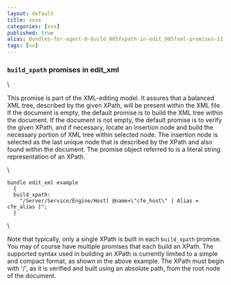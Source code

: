 ```yaml
---
layout: default
title: xxxx
categories: [xxx]
published: true
alias: Bundles-for-agent-0-build_005fxpath-in-edit_005fxml-promises-11.markdown.html
tags: [xx]
---
```


### `build_xpath` promises in edit\_xml

\

This promise is part of the XML-editing model. It assures that a
balanced XML tree, described by the given XPath, will be present within
the XML file. If the document is empty, the default promise is to build
the XML tree within the document. If the document is not empty, the
default promise is to verify the given XPath, and if necessary, locate
an insertion node and build the necessary portion of XML tree within
selected node. The insertion node is selected as the last unique node
that is described by the XPath and also found within the document. The
promise object referred to is a literal string representation of an
XPath.

\

    bundle edit_xml example
      {
      build_xpath:
        "/Server/Service/Engine/Host[ @name=\"cfe_host\" | Alias = cfe_alias ]";
      }

\

Note that typically, only a single XPath is built in each `build_xpath`
promise. You may of course have multiple promises that each build an
XPath. The supported syntax used in building an XPath is currently
limited to a simple and compact format, as shown in the above example.
The XPath must begin with '/', as it is verified and built using an
absolute path, from the root node of the document.
